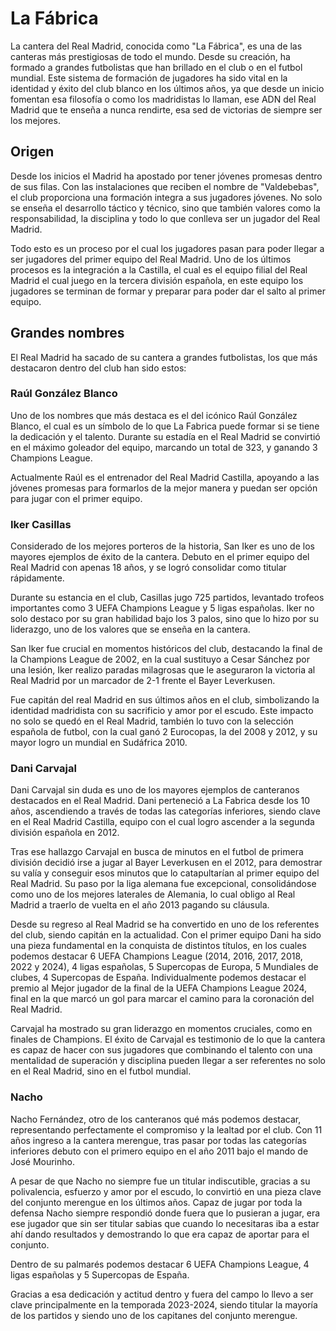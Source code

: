 # La Fábrica
La cantera del Real Madrid, conocida como "La Fábrica", es una de las canteras más prestigiosas de todo el mundo. Desde su creación, ha formado a grandes futbolistas que han brillado en el club o en el futbol mundial. Este sistema de formación de jugadores ha sido vital en la identidad y éxito del club blanco en los últimos años, ya que desde un inicio fomentan esa filosofía o como los madridistas lo llaman, ese ADN del Real Madrid que te enseña a nunca rendirte, esa sed de victorias de siempre ser los mejores.

## Origen
Desde los inicios el Madrid ha apostado por tener jóvenes promesas dentro de sus filas. Con las instalaciones que reciben el nombre de "Valdebebas", el club proporciona una formación integra a sus jugadores jóvenes. No solo se enseña el desarrollo táctico y técnico, sino que también valores como la responsabilidad, la disciplina y todo lo que conlleva ser un jugador del Real Madrid.

Todo esto es un proceso por el cual los jugadores pasan para poder llegar a ser jugadores del primer equipo del Real Madrid. Uno de los últimos procesos es la integración a la Castilla, el cual es el equipo filial del Real Madrid el cual juego en la tercera división española, en este equipo los jugadores se terminan de formar y preparar para poder dar el salto al primer equipo.

## Grandes nombres
El Real Madrid ha sacado de su cantera a grandes futbolistas, los que más destacaron dentro del club han sido estos:

### Raúl González Blanco
Uno de los nombres que más destaca es el del icónico Raúl González Blanco, el cual es un símbolo de lo que La Fabrica puede formar si se tiene la dedicación y el talento. Durante su estadía en el Real Madrid se convirtió en el máximo goleador del equipo, marcando un total de 323, y ganando 3 Champions League.

Actualmente Raúl es el entrenador del Real Madrid Castilla, apoyando a las jóvenes promesas para formarlos de la mejor manera y puedan ser opción para jugar con el primer equipo.

### Iker Casillas
Considerado de los mejores porteros de la historia, San Iker es uno de los mayores ejemplos de éxito de la cantera. Debuto en el primer equipo del Real Madrid con apenas 18 años, y se logró consolidar como titular rápidamente.

Durante su estancia en el club, Casillas jugo 725 partidos, levantado trofeos importantes como 3 UEFA Champions League y 5 ligas españolas. Iker no solo destaco por su gran habilidad bajo los 3 palos, sino que lo hizo por su liderazgo, uno de los valores que se enseña en la cantera.

San Iker fue crucial en momentos históricos del club, destacando la final de la Champions League de 2002, en la cual sustituyo a Cesar Sánchez por una lesión, Iker realizo paradas milagrosas que le aseguraron la victoria al Real Madrid por un marcador de 2-1 frente el Bayer Leverkusen.

Fue capitán del real Madrid en sus últimos años en el club, simbolizando la identidad madridista con su sacrificio y amor por el escudo. Este impacto no solo se quedó en el Real Madrid, también lo tuvo con la selección española de futbol, con la cual ganó 2 Eurocopas, la del 2008 y 2012, y su mayor logro un mundial en Sudáfrica 2010.

### Dani Carvajal
Dani Carvajal sin duda es uno de los mayores ejemplos de canteranos destacados en el Real Madrid. Dani perteneció a La Fabrica desde los 10 años, ascendiendo a través de todas las categorías inferiores, siendo clave en el Real Madrid Castilla, equipo con el cual logro ascender a la segunda división española en 2012.

Tras ese hallazgo Carvajal en busca de minutos en el futbol de primera división decidió irse a jugar al Bayer Leverkusen en el 2012, para demostrar su valía y conseguir esos minutos que lo catapultarían al primer equipo del Real Madrid. Su paso por la liga alemana fue excepcional, consolidándose como uno de los mejores laterales de Alemania, lo cual obligo al Real Madrid a traerlo de vuelta en el año 2013 pagando su cláusula.

Desde su regreso al Real Madrid se ha convertido en uno de los referentes del club, siendo capitán en la actualidad. Con el primer equipo Dani ha sido una pieza fundamental en la conquista de distintos títulos, en los cuales podemos destacar 6 UEFA Champions League (2014, 2016, 2017, 2018, 2022 y 2024), 4 ligas españolas, 5 Supercopas de Europa, 5 Mundiales de clubes, 4 Supercopas de España. Individualmente podemos destacar el premio al Mejor jugador de la final de la UEFA Champions League 2024, final en la que marcó un gol para marcar el camino para la coronación del Real Madrid.

Carvajal ha mostrado su gran liderazgo en momentos cruciales, como en finales de Champions. El éxito de Carvajal es testimonio de lo que la cantera es capaz de hacer con sus jugadores que combinando el talento con una mentalidad de superación y disciplina pueden llegar a ser referentes no solo en el Real Madrid, sino en el futbol mundial.

### Nacho
Nacho Fernández, otro de los canteranos qué más podemos destacar, representando perfectamente el compromiso y la lealtad por el club. Con 11 años ingreso a la cantera merengue, tras pasar por todas las categorías inferiores debuto con el primero equipo en el año 2011 bajo el mando de José Mourinho.

A pesar de que Nacho no siempre fue un titular indiscutible, gracias a su polivalencia, esfuerzo y amor por el escudo, lo convirtió en una pieza clave del conjunto merengue en los últimos años. Capaz de jugar por toda la defensa Nacho siempre respondió donde fuera que lo pusieran a jugar, era ese jugador que sin ser titular sabias que cuando lo necesitaras iba a estar ahí dando resultados y demostrando lo que era capaz de aportar para el conjunto.

Dentro de su palmarés podemos destacar 6 UEFA Champions League, 4 ligas españolas y 5 Supercopas de España.

Gracias a esa dedicación y actitud dentro y fuera del campo lo llevo a ser clave principalmente en la temporada 2023-2024, siendo titular la mayoría de los partidos y siendo uno de los capitanes del conjunto merengue.